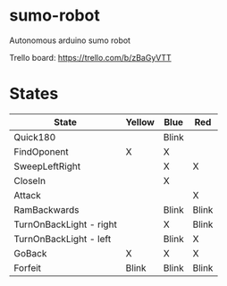 # sumo-robot
Autonomous arduino sumo robot

Trello board: https://trello.com/b/zBaGyVTT


# States


| State        | Yellow           | Blue  | Red |
| ------------- |------------- | ----- | ----- |
| Quick180     |  | Blink | |
| FindOponent     | X | X | |
| SweepLeftRight     |  | X | X |
| CloseIn     |  | X | |
| Attack     |  |  | X |
| RamBackwards     |  | Blink | Blink |
| TurnOnBackLight - right    |  | X | Blink |
| TurnOnBackLight - left    |  | Blink | X |
| GoBack | X | X | X |
| Forfeit | Blink | Blink | Blink |
